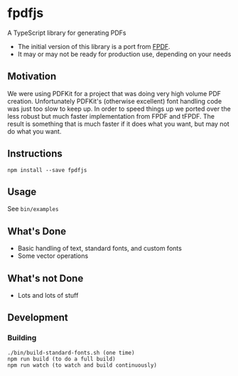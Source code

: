# fpdfjs
A TypeScript library for generating PDFs

* The initial version of this library is a port from [FPDF](http://fpdf.org).
* It may or may not be ready for production use, depending on your needs

## Motivation

We were using PDFKit for a project that was doing very high volume PDF creation. Unfortunately
PDFKit's (otherwise excellent) font handling code was just too slow to keep up. In order to speed
things up we ported over the less robust but much faster implementation from FPDF and tFPDF.
The result is something that is much faster if it does what you want, but may not do what you want.

## Instructions

	npm install --save fpdfjs

## Usage

See `bin/examples`

## What's Done

* Basic handling of text, standard fonts, and custom fonts
* Some vector operations

## What's not Done

* Lots and lots of stuff

## Development

### Building

```
./bin/build-standard-fonts.sh (one time)
npm run build (to do a full build)
npm run watch (to watch and build continuously)
```
